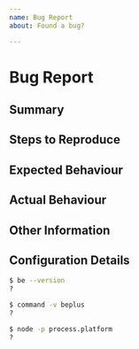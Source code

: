 ```yaml
---
name: Bug Report
about: Found a bug?

---
```


# Bug Report

<!--
The text in these markdown comments is instructions that will not appear in the displayed issue.
-->

## Summary

<!--
Add a clear and concise description of the bug.
-->

## Steps to Reproduce

<!--
Add precise steps to reproduce the bug.
-->

## Expected Behaviour

<!--
Add a description of what you expected to happen.
-->

## Actual Behaviour

<!--
Add a description of what actually happened.
-->

## Other Information

<!--
Optionally add any other useful information or commentary.
-->

## Configuration Details

<!--
Run these commands and copy in the info.
-->

```bash
$ be --version
?

$ command -v beplus
?

$ node -p process.platform
?
```
